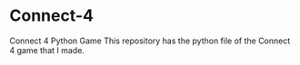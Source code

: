 # Connect-4
Connect 4 Python Game 
This repository has the python file of the Connect 4 game that I made. 
